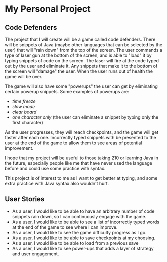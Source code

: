 # My Personal Project

## Code Defenders

The project that I will create will be a game called code defenders. There will be snippets of Java (maybe other languages that can be selected by the user) that will "rain down" from the top of the screen. The user commands a type of laser gun at the bottom of the screen, and is able to "load" it by typing snippets of code on the screen. The laser will fire at the code typed out by the user and eliminate it. Any snippets that make it to the bottom of the screen will "damage" the user. When the user runs out of health the game will be over.

The game will also have some "powerups" the user can get by eliminating certain powerup snippets. Some examples of powerups are:
- *time freeze*
- *slow mode*
- *clear board*
- *one character only* (the user can eliminate a snippet by typing only the first character)

As the user progresses, they will reach checkpoints, and the game will get faster after each one. Incorrectly typed snippets with be presented to the user at the end of the game to allow them to see areas of potential improvement.


I hope that my project will be useful to those taking 210 or learning Java in the future, especially people like me that have never used the language before and could use some practice with syntax.

This project is of interest to me as I want to get better at typing, and some extra practice with Java syntax also wouldn't hurt.

## User Stories

- As a user, I would like to be able to have an arbitrary number of code snippets rain down, so I can continuously engage with the game.
- As a user, I would like to be able to see a list of incorrectly typed words at the end of the game to see where I can improve.
- As a user, I would like to see the game difficulty progress as I go.
- As a user, I would like to be able to save checkpoints at my choosing.
- As a user, I would like to be able to load from a previous save
- As a user, I would like to see power-ups that adds a layer of strategy and user engagement.

